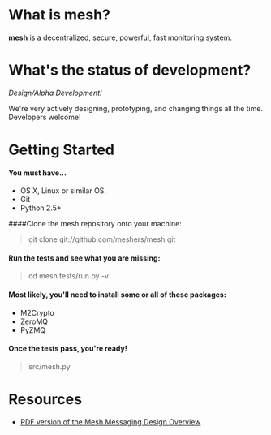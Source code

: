 # What is mesh?

**mesh** is a decentralized, secure, powerful, fast monitoring system.

# What's the status of development?

_Design/Alpha Development!_

We're very actively designing, prototyping, and changing things all the time.  Developers welcome!

# Getting Started

#### You must have...
* OS X, Linux or similar OS.
* Git
* Python 2.5+

####Clone the mesh repository onto your machine:

> git clone git://github.com/meshers/mesh.git

#### Run the tests and see what you are missing:

> cd mesh
> tests/run.py -v

#### Most likely, you'll need to install some or all of these packages:

* M2Crypto
* ZeroMQ
* PyZMQ

#### Once the tests pass, you're ready!

> src/mesh.py
# Resources
* [PDF version of the Mesh Messaging Design Overview](https://github.com/meshers/mesh/blob/master/docs/messaging-design-overview.pdf)
